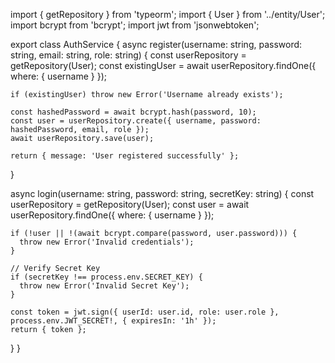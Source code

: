 import { getRepository } from 'typeorm';
import { User } from '../entity/User';
import bcrypt from 'bcrypt';
import jwt from 'jsonwebtoken';

export class AuthService {
  async register(username: string, password: string, email: string, role: string) {
    const userRepository = getRepository(User);
    const existingUser = await userRepository.findOne({ where: { username } });

    if (existingUser) throw new Error('Username already exists');

    const hashedPassword = await bcrypt.hash(password, 10);
    const user = userRepository.create({ username, password: hashedPassword, email, role });
    await userRepository.save(user);

    return { message: 'User registered successfully' };
  }

  async login(username: string, password: string, secretKey: string) {
    const userRepository = getRepository(User);
    const user = await userRepository.findOne({ where: { username } });

    if (!user || !(await bcrypt.compare(password, user.password))) {
      throw new Error('Invalid credentials');
    }

    // Verify Secret Key
    if (secretKey !== process.env.SECRET_KEY) {
      throw new Error('Invalid Secret Key');
    }

    const token = jwt.sign({ userId: user.id, role: user.role }, process.env.JWT_SECRET!, { expiresIn: '1h' });
    return { token };
  }
}
